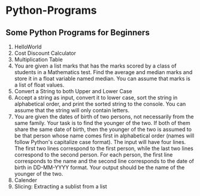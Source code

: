 # Python-Programs
## Some Python Programs for Beginners
1. HelloWorld
2. Cost Discount Calculator
3. Multiplication Table
4. You are given a list marks that has the marks scored by a class of students in a Mathematics test. Find the average and median marks and store it in a float variable named median. You can assume that marks is a list of float values.
5. Convert a String to both Upper and Lower Case
6. Accept a string as input, convert it to lower case, sort the string in alphabetical order, and print the sorted string to the console. You can assume that the string will only contain letters.
7. You are given the dates of birth of two persons, not necessarily from the same family. Your task is to find the younger of the two. If both of them share the same date of birth, then the younger of the two is assumed to be that person whose name comes first in alphabetical order (names will follow Python's capitalize case format).
   The input will have four lines. The first two lines correspond to the first person, while the last two lines correspond to the second person. For each person, the first line corresponds to the name and the second line corresponds to the date of birth in DD-MM-YYYY format. Your output should be the name of the younger of the two.
8. Calender
9. Slicing: Extracting a sublist from a list
